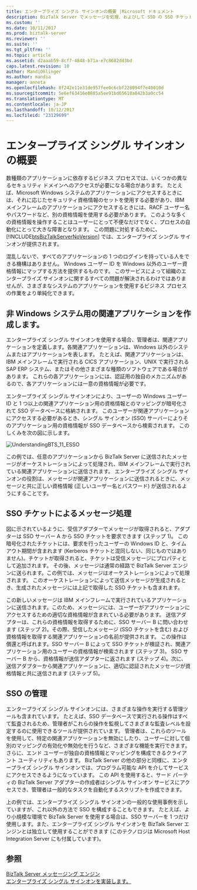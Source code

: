```yaml
---
title: エンタープライズ シングル サインオンの概要 |Microsoft ドキュメント
description: BizTalk Server でメッセージを処理、およびして SSO の SSO チケットを使用して、affilicate アプリケーションについてください。
ms.custom: ''
ms.date: 10/11/2017
ms.prod: biztalk-server
ms.reviewer: ''
ms.suite: ''
ms.tgt_pltfrm: ''
ms.topic: article
ms.assetid: d2aaab59-8cf7-4848-b71a-e7c8682dd3bd
caps.latest.revision: 10
author: MandiOhlinger
ms.author: mandia
manager: anneta
ms.openlocfilehash: 8f242e11e31de957fee0c6cbf228094f7e40010d
ms.sourcegitcommit: 5e6ef63416e8885a5ee91bd65618a842b3a0cc54
ms.translationtype: MT
ms.contentlocale: ja-JP
ms.lasthandoff: 10/12/2017
ms.locfileid: "23129699"
---
```

# <a name="enterprise-single-sign-on-overview"></a>エンタープライズ シングル サインオンの概要
数種類のアプリケーションに依存するビジネス プロセスでは、いくつかの異なるセキュリティ ドメインへのアクセスが必要になる場合があります。 たとえば、Microsoft Windows システムのアプリケーションにアクセスするときには、それに応じたセキュリティ資格情報のセットを使用する必要があり、IBM メインフレームのアプリケーションにアクセスするときには、RACF ユーザー名やパスワードなど、別の資格情報を使用する必要があります。 このような多くの資格情報を操作することはユーザーにとって不便なだけでなく、プロセスの自動化にとって大きな障害となります。 この問題に対処するために、[!INCLUDE[btsBizTalkServerNoVersion](../includes/btsbiztalkservernoversion-md.md)] では、エンタープライズ シングル サインオンが提供されます。  
  
 混乱しないで、すべてのアプリケーションの 1 つのログインを持っている人をできる機構はありません。 Windows ユーザー ID を Windows 以外のユーザー資格情報にマップする方法を提供するものです。 このサービスによって組織のエンタープライズ サインオンに関するすべての問題が解決されるわけではありませんが、さまざまなシステムのアプリケーションを使用するビジネス プロセスの作業をより単純化できます。  
  
## <a name="create-affiliate-application-for-non-windows-systems"></a>非 Windows システム用の関連アプリケーションを作成します。  
 エンタープライズ シングル サインオンを使用する場合、管理者は、関連アプリケーションを定義します。各関連アプリケーションは、Windows 以外のシステムまたはアプリケーションを表します。 たとえば、関連アプリケーションは、IBM メインフレームで実行される CICS アプリケーション、UNIX で実行される SAP ERP システム、またはその他さまざまな種類のソフトウェアである場合があります。 これらの各アプリケーションには、認証用の独自のメカニズムがあるので、各アプリケーションには一意の資格情報が必要です。  
  
 エンタープライズ シングル サインオンにより、ユーザーの Windows ユーザー ID と 1 つ以上の関連アプリケーション用の資格情報とのマッピングが暗号化されて SSO データベースに格納されます。 このユーザーが関連アプリケーションにアクセスする必要があるとき、シングル サインオン (SSO) サーバーによりそのアプリケーション用の資格情報が SSO データベースから検索されます。 このしくみを次の図に示します。  
  
 ![](../core/media/understandingbts-11-esso.gif "UnderstandingBTS_11_ESSO")  
  
 この例では、任意のアプリケーションから BizTalk Server に送信されたメッセージがオーケストレーションによって処理され、IBM メインフレームで実行されている関連アプリケーションに送信されます。 エンタープライズ シングル サインオンの役割は、メッセージが関連アプリケーションに送信されるときに、メッセージと共に正しい資格情報 (正しいユーザー名とパスワード) が送信されるようにすることです。  
  
## <a name="message-processing-with-an-sso-ticket"></a>SSO チケットによるメッセージ処理  
 図に示されているように、受信アダプターでメッセージが取得されると、アダプターは SSO サーバー A から SSO チケットを要求できます (ステップ 1)。 この暗号化されたチケットには、要求を行ったユーザーの Windows ID と、タイムアウト期間が含まれます  (Kerberos チケットと混同しない、同じものではありません)。チケットが取得されると、チケットは受信メッセージにプロパティとして追加されます。 その後、メッセージは通常の経路で BizTalk Server エンジンに送られます。この例では、メッセージはオーケストレーションによって処理されます。 このオーケストレーションによって送信メッセージが生成されるとき、生成されたメッセージには上記で取得した SSO チケットも含まれます。  
  
 この新しいメッセージは IBM メインフレームで実行されているアプリケーションに送信されます。このため、メッセージには、ユーザーがアプリケーションにアクセスするための適切な資格情報が含まれている必要があります。 送信アダプターは、これらの資格情報を取得するために、SSO サーバー B に問い合わせます (ステップ 2)。その際、受信したメッセージ (SSO チケットを含む) および資格情報を取得する関連アプリケーションの名前が提供されます。 この操作は償還と呼ばれます。SSO サーバー B によって SSO チケットが検証され、関連アプリケーション用のユーザーの資格情報が検索されます (ステップ 3)。 SSO サーバー B から、資格情報が送信アダプターに返されます (ステップ 4)。次に、送信アダプターから関連アプリケーションに、適切に認証されたメッセージが資格情報と共に送信されます (ステップ 5)。  
  
## <a name="administering-sso"></a>SSO の管理  
 エンタープライズ シングル サインオンには、さまざまな操作を実行する管理ツールも含まれています。 たとえば、SSO データベースで実行される操作はすべて監査されるため、管理者がこれらの操作を監視してさまざまな監査レベルを設定するのに使用できるツールが提供されています。 管理者は、これらのツールを使用して、特定の関連アプリケーションを無効にしたり、ユーザーに対して個別のマッピングの有効化や無効化を行うなど、さまざまな機能を実行できます。 さらに、エンド ユーザーが独自の資格情報とマッピングを構成できるクライアント ユーティリティもあります。 BizTalk Server の他の部分と同様に、エンタープライズ シングル サインオンでは、プログラム可能な API を介してサービスにアクセスできるようになっています。 この API を使用すると、サード パーティの BizTalk Server アダプターの作成者はシングル サインオン サービスにアクセスでき、管理者は一般的なタスクを自動化するスクリプトを作成できます。  
  
 上の例では、エンタープライズ シングル サインオンの一般的な使用事例を示していますが、これ以外の方法で SSO を構成することもできます。 たとえば、より小規模な環境で BizTalk Server を使用する場合は、SSO サーバーを 1 つだけ使用します。また、エンタープライズ シングル サインオンを BizTalk Server エンジンとは独立して使用することができます  (このテクノロジは Microsoft Host Integration Server にも付属しています)。  
  
## <a name="see-also"></a>参照  
 [BizTalk Server メッセージング エンジン](../core/the-biztalk-server-messaging-engine.md)   
 [エンタープライズ シングル サインオンを実装します。](../core/implementing-enterprise-single-sign-on.md)
